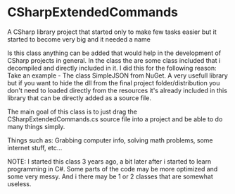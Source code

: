 # CSharpExtendedCommands
A CSharp library project that started only to make few tasks easier but it started to become very big and it needed a name

Is this class anything can be added that would help in the development of CSharp projects in general.
In the class the are some class included that i decompiled and directly included in it. I did this for the following reason:
Take an example - The class SimpleJSON from NuGet. A very usefull library but if you want to hide the dll from the final project folder/distribution
you don't need to loaded directly from the resources it's already included in this library that can be directly added as a source file.

The main goal of this class is to just drag the CSharpExtendedCommands.cs source file into a project and be able to do many things simply.

Things such as: Grabbing computer info, solving math problems, some internet stuff, etc...


NOTE:
I started this class 3 years ago, a bit later after i started to learn programming in C#. Some parts of the code may be more optimized
and some very messy. And i there may be 1 or 2 classes that are somewhat useless.
